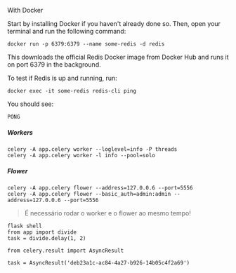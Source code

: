 With Docker

Start by installing Docker if you haven't already done so. Then, open your terminal and run the following command:

````commandline
docker run -p 6379:6379 --name some-redis -d redis
````

This downloads the official Redis Docker image from Docker Hub and runs it on port 6379 in the background.

To test if Redis is up and running, run:
````commandline
docker exec -it some-redis redis-cli ping
````
You should see:
````commandline
PONG
````

<h5>Workers</h5>

````commandline
celery -A app.celery worker --loglevel=info -P threads
celery -A app.celery worker -l info --pool=solo
````

<h5>Flower</h5>

````commandline
celery -A app.celery flower --address=127.0.0.6 --port=5556 
celery -A app.celery flower --basic_auth=admin:admin --address=127.0.0.6 --port=5556
````


> É necessário rodar o worker e o flower ao mesmo tempo!

````commandline
flask shell
from app import divide 
task = divide.delay(1, 2)

from celery.result import AsyncResult

task = AsyncResult('deb23a1c-ac84-4a27-b926-14b05c4f2a69')
````
